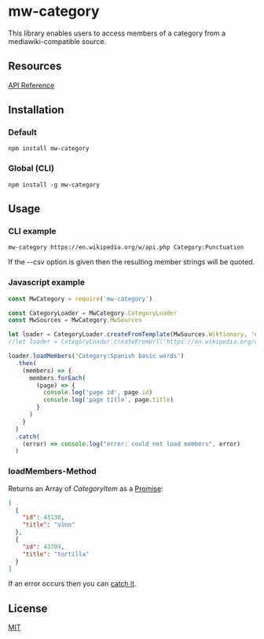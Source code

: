 # mw-category

This library enables users to access members of a category from a mediawiki-compatible source.

## Resources

[API Reference](https://eisverticker.github.io/mw-category/)

## Installation

### Default

```
npm install mw-category
```

### Global (CLI)

```
npm install -g mw-category
```

## Usage

### CLI example

```
mw-category https://en.wikipedia.org/w/api.php Category:Punctuation
```

If the --csv option is given then the resulting member strings will be quoted.

### Javascript example

```javascript
const MwCategory = require('mw-category')

const CategoryLoader = MwCategory.CategoryLoader
const MwSources = MwCategory.MwSources

let loader = CategoryLoader.createFromTemplate(MwSources.Wiktionary, 'en')
//let loader = CategoryLoader.createFromUrl('https://en.wikipedia.org/w/api.php')

loader.loadMembers('Category:Spanish basic words')
  .then(
    (members) => {
      members.forEach(
        (page) => {
          console.log('page id', page.id)
          console.log('page title', page.title)
        }
      )
    }
  )
  .catch(
    (error) => console.log("error: could not load members", error)
  )
```

### loadMembers-Method

Returns an Array of _CategoryItem_ as a [Promise](https://developer.mozilla.org/en-US/docs/Web/JavaScript/Guide/Using_promises):

```json
[
  {
    "id": 43130,
    "title": "vino"
  },
  {
    "id": 43709,
    "title": "tortilla"
  }
]
```

If an error occurs then you can [catch it](https://developer.mozilla.org/en-US/docs/Web/JavaScript/Guide/Using_promises).


## License

[MIT](LICENSE)

